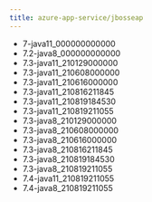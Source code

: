 ```yaml
---
title: azure-app-service/jbosseap
---
```

- 7-java11_000000000000
- 7.2-java8_000000000000
- 7.3-java11_210129000000
- 7.3-java11_210608000000
- 7.3-java11_210616000000
- 7.3-java11_210816211845
- 7.3-java11_210819184530
- 7.3-java11_210819211055
- 7.3-java8_210129000000
- 7.3-java8_210608000000
- 7.3-java8_210616000000
- 7.3-java8_210816211845
- 7.3-java8_210819184530
- 7.3-java8_210819211055
- 7.4-java11_210819211055
- 7.4-java8_210819211055
